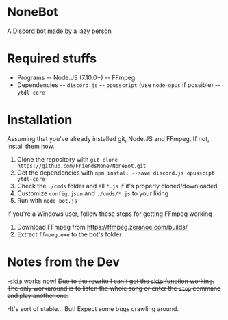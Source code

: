 # NoneBot
A Discord bot made by a lazy person

# Required stuffs
- Programs
-- Node.JS (7.10.0+)
-- FFmpeg
- Dependencies
-- `discord.js`
-- `opusscript` (use `node-opus` if possible)
-- `ytdl-core`

# Installation
Assuming that you've already installed git, Node.JS and FFmpeg. If not, install them now.
1. Clone the repository with `git clone https://github.com/FriendsNone/NoneBot.git`
2. Get the dependencies with `npm install --save discord.js opusscipt ytdl-core`
3. Check the `./cmds` folder and all `*.js` if it's properly cloned/downloaded
4. Customize `config.json` and `./cmds/*.js` to your liking
5. Run with `node bot.js`

If you're a Windows user, follow these steps for getting FFmpeg working
1. Download FFmpeg from https://ffmpeg.zeranoe.com/builds/
2. Extract `ffmpeg.exe` to the bot's folder

# Notes from the Dev
-`skip` works now! ~~Due to the rewrite I can't get the `skip` function working. The only workaround is to listen the whole song or enter the `stop` command and play another one.~~

-It's sort of stable... But! Expect some bugs crawling around.